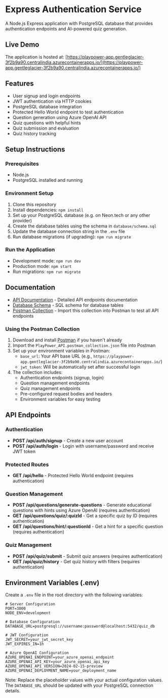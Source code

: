 # Express Authentication Service

A Node.js Express application with PostgreSQL database that provides authentication endpoints and AI-powered quiz generation.

## Live Demo

The application is hosted at: [https://playpower-app.gentleglacier-3f2b9a90.centralindia.azurecontainerapps.io/](https://playpower-app.gentleglacier-3f2b9a90.centralindia.azurecontainerapps.io/)

## Features

- User signup and login endpoints
- JWT authentication via HTTP cookies
- PostgreSQL database integration
- Protected Hello World endpoint to test authentication
- Question generation using Azure OpenAI API
- Quiz questions with helpful hints
- Quiz submission and evaluation
- Quiz history tracking

## Setup Instructions

### Prerequisites

- Node.js
- PostgreSQL installed and running

### Environment Setup

1. Clone this repository
2. Install dependencies: `npm install`
3. Set up your PostgreSQL database (e.g. on Neon.tech or any other provider)
4. Create the database tables using the schema in `database/schema.sql`
5. Update the database connection string in the `.env` file
6. Run database migrations (if upgrading): `npm run migrate`

### Run the Application

- Development mode: `npm run dev`
- Production mode: `npm start`
- Run migrations: `npm run migrate`

## Documentation

- [API Documentation](docs/API_DOCS.md) - Detailed API endpoints documentation
- [Database Schema](database/schema.sql) - SQL schema for database tables
- [Postman Collection](docs/PlayPower_API.postman_collection.json) - Import this collection into Postman to test all API endpoints

### Using the Postman Collection

1. Download and install [Postman](https://www.postman.com/downloads/) if you haven't already
2. Import the `PlayPower_API.postman_collection.json` file into Postman
3. Set up your environment variables in Postman:
   - `base_url`: Your API base URL (e.g., `https://playpower-app.gentleglacier-3f2b9a90.centralindia.azurecontainerapps.io/`)
   - `jwt_token`: Will be automatically set after successful login
4. The collection includes:
   - Authentication endpoints (signup, login)
   - Question management endpoints
   - Quiz management endpoints
   - Pre-configured request bodies and headers
   - Environment variables for easy testing

## API Endpoints

### Authentication

- **POST /api/auth/signup** - Create a new user account
- **POST /api/auth/login** - Login with username/password and receive JWT token

### Protected Routes

- **GET /api/hello** - Protected Hello World endpoint (requires authentication)

### Question Management

- **POST /api/questions/generate-questions** - Generate educational questions with hints using Azure OpenAI (requires authentication)
- **GET /api/questions/quiz/:quizId** - Get a specific quiz by ID (requires authentication)
- **GET /api/questions/hint/:questionId** - Get a hint for a specific question (requires authentication)

### Quiz Management

- **POST /api/quiz/submit** - Submit quiz answers (requires authentication)
- **GET /api/quiz/history** - Get quiz history with filters (requires authentication)

## Environment Variables (.env)

Create a `.env` file in the root directory with the following variables:

```env
# Server Configuration
PORT=3000
NODE_ENV=development

# Database Configuration
DATABASE_URL=postgresql://username:password@localhost:5432/quiz_db

# JWT Configuration
JWT_SECRET=your_jwt_secret_key
JWT_EXPIRES_IN=1h

# Azure OpenAI Configuration
AZURE_OPENAI_ENDPOINT=your_azure_openai_endpoint
AZURE_OPENAI_API_KEY=your_azure_openai_api_key
AZURE_OPENAI_API_VERSION=2024-02-15-preview
AZURE_OPENAI_DEPLOYMENT_NAME=your_deployment_name
```

Note: Replace the placeholder values with your actual configuration values. The `DATABASE_URL` should be updated with your PostgreSQL connection details.

